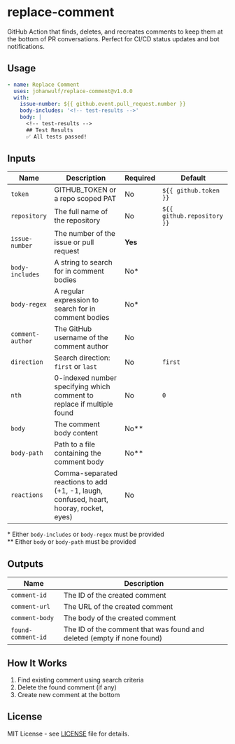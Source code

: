 # replace-comment

GitHub Action that finds, deletes, and recreates comments to keep them at the bottom of PR conversations. Perfect for CI/CD status updates and bot notifications.

## Usage

```yaml
- name: Replace Comment
  uses: johanwulf/replace-comment@v1.0.0
  with:
    issue-number: ${{ github.event.pull_request.number }}
    body-includes: '<!-- test-results -->'
    body: |
      <!-- test-results -->
      ## Test Results
      ✅ All tests passed!
```

## Inputs

| Name | Description | Required | Default |
|------|-------------|----------|---------|
| `token` | GITHUB_TOKEN or a repo scoped PAT | No | `${{ github.token }}` |
| `repository` | The full name of the repository | No | `${{ github.repository }}` |
| `issue-number` | The number of the issue or pull request | **Yes** | |
| `body-includes` | A string to search for in comment bodies | No* | |
| `body-regex` | A regular expression to search for in comment bodies | No* | |
| `comment-author` | The GitHub username of the comment author | No | |
| `direction` | Search direction: `first` or `last` | No | `first` |
| `nth` | 0-indexed number specifying which comment to replace if multiple found | No | `0` |
| `body` | The comment body content | No** | |
| `body-path` | Path to a file containing the comment body | No** | |
| `reactions` | Comma-separated reactions to add (+1, -1, laugh, confused, heart, hooray, rocket, eyes) | No | |

\* Either `body-includes` or `body-regex` must be provided  
\** Either `body` or `body-path` must be provided

## Outputs

| Name | Description |
|------|-------------|
| `comment-id` | The ID of the created comment |
| `comment-url` | The URL of the created comment |
| `comment-body` | The body of the created comment |
| `found-comment-id` | The ID of the comment that was found and deleted (empty if none found) |

## How It Works

1. Find existing comment using search criteria
2. Delete the found comment (if any)
3. Create new comment at the bottom

## License

MIT License - see [LICENSE](LICENSE) file for details.

